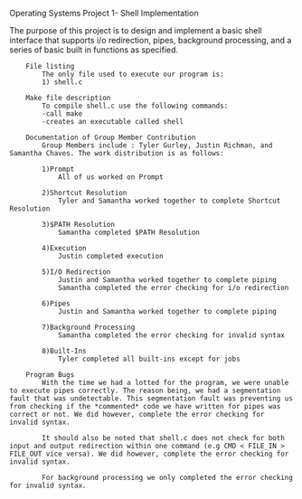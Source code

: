 Operating Systems Project 1- Shell Implementation

The purpose of this project is to design and implement a basic shell interface that supports i/o redirection, pipes, background processing,
and a series of basic built in functions as specified.

		File listing
			The only file used to execute our program is:
			1) shell.c

		Make file description
			To compile shell.c use the following commands:
			-call make
			-creates an executable called shell

		Documentation of Group Member Contribution
			Group Members include : Tyler Gurley, Justin Richman, and Samantha Chaves. The work distribution is as follows:

			1)Prompt
				All of us worked on Prompt

			2)Shortcut Resolution
				Tyler and Samantha worked together to complete Shortcut Resolution

			3)$PATH Resolution
				Samantha completed $PATH Resolution

			4)Execution
				Justin completed execution

			5)I/O Redirection
				Justin and Samantha worked together to complete piping
				Samantha completed the error checking for i/o redirection

			6)Pipes
				Justin and Samantha worked together to complete piping

			7)Background Processing
				Samantha completed the error checking for invalid syntax

			8)Built-Ins
				Tyler completed all built-ins except for jobs

		Program Bugs
			With the time we had a lotted for the program, we were unable to execute pipes correctly. The reason being, we had a segmentation fault that was undetectable. This segmentation fault was preventing us from checking if the *commented* code we have written for pipes was correct or not. We did however, complete the error checking for invalid syntax.

			It should also be noted that shell.c does not check for both input and output redirection within one command (e.g CMD < FILE_IN > FILE_OUT vice versa). We did however, complete the error checking for invalid syntax.

			For background processing we only completed the error checking for invalid syntax.
